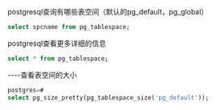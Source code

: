 postgresql查询有哪些表空间（默认的pg_default，pg_global）

```sql
select spcname from pg_tablespace;
```

postgresql查看更多详细的信息

```sql
select * from pg_tablespace;
```

----查看表空间的大小 

```sql
postgres=# 
select pg_size_pretty(pg_tablespace_size('pg_default'));     
```

  

